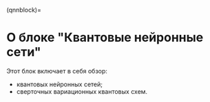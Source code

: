 (qnnblock)=

# О блоке "Квантовые нейронные сети"

Этот блок включает в себя обзор:
- квантовых нейронных сетей;
- сверточных вариационных квантовых схем.
